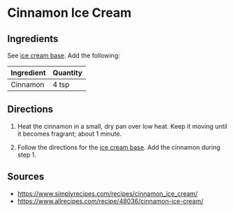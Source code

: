 # Cinnamon Ice Cream

## Ingredients

See [ice cream base](ice-cream-base.md). Add the following:

| Ingredient | Quantity |
| --- | --- |
| Cinnamon | 4 tsp |


## Directions

1. Heat the cinnamon in a small, dry pan over low heat. Keep it moving until it
   becomes fragrant; about 1 minute.

2. Follow the directions for the [ice cream base](ice-cream-base.md). Add the
   cinnamon during step 1.


## Sources

- <https://www.simplyrecipes.com/recipes/cinnamon_ice_cream/>
- <https://www.allrecipes.com/recipe/48036/cinnamon-ice-cream/>

